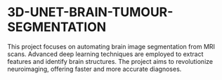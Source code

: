 # 3D-UNET-BRAIN-TUMOUR-SEGMENTATION
 This project focuses on automating brain image segmentation from  MRI scans.  Advanced deep learning techniques are employed to extract features  and identify brain structures.  The project aims to revolutionize neuroimaging, offering faster and  more accurate diagnoses.
